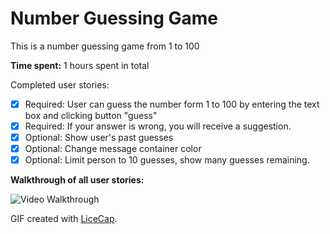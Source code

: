 # Number Guessing Game

This is a number guessing game from 1 to 100

**Time spent:** 1 hours spent in total

Completed user stories:

 * [x] Required: User can guess the number form 1 to 100 by entering the text box and clicking button "guess"
 * [x] Required: If your answer is wrong, you will receive a suggestion.
 * [x] Optional: Show user's past guesses
 * [x] Optional: Change message container color
 * [x] Optional: Limit person to 10 guesses, show many guesses remaining.
 
 **Walkthrough of all user stories:**
 
![Video Walkthrough](https://media.giphy.com/media/JpYnqAnAyLj29NQv5f/giphy.gif)

GIF created with [LiceCap](http://www.cockos.com/licecap/).
 
  
  
